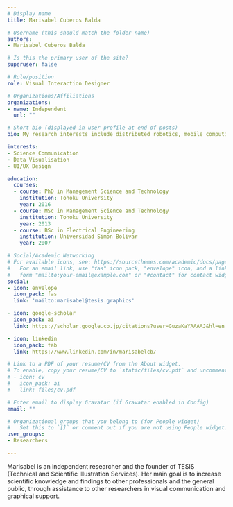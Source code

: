 ```yaml
---
# Display name
title: Marisabel Cuberos Balda

# Username (this should match the folder name)
authors:
- Marisabel Cuberos Balda

# Is this the primary user of the site?
superuser: false

# Role/position
role: Visual Interaction Designer

# Organizations/Affiliations
organizations:
- name: Independent
  url: ""

# Short bio (displayed in user profile at end of posts)
bio: My research interests include distributed robotics, mobile computing and programmable matter.

interests:
- Science Communication
- Data Visualisation
- UI/UX Design

education:
  courses:
  - course: PhD in Management Science and Technology
    institution: Tohoku University
    year: 2016
  - course: MSc in Management Science and Technology
    institution: Tohoku University
    year: 2013
  - course: BSc in Electrical Engineering
    institution: Universidad Simon Bolivar
    year: 2007

# Social/Academic Networking
# For available icons, see: https://sourcethemes.com/academic/docs/page-builder/#icons
#   For an email link, use "fas" icon pack, "envelope" icon, and a link in the
#   form "mailto:your-email@example.com" or "#contact" for contact widget.
social:
- icon: envelope
  icon_pack: fas
  link: 'mailto:marisabel@tesis.graphics'

- icon: google-scholar
  icon_pack: ai
  link: https://scholar.google.co.jp/citations?user=GuzaKaYAAAAJ&hl=en

- icon: linkedin
  icon_pack: fab
  link: https://www.linkedin.com/in/marisabelcb/

# Link to a PDF of your resume/CV from the About widget.
# To enable, copy your resume/CV to `static/files/cv.pdf` and uncomment the lines below.
# - icon: cv
#   icon_pack: ai
#   link: files/cv.pdf

# Enter email to display Gravatar (if Gravatar enabled in Config)
email: ""

# Organizational groups that you belong to (for People widget)
#   Set this to `[]` or comment out if you are not using People widget.
user_groups:
- Researchers

---
```

Marisabel is an independent researcher and the founder of TESIS (Technical and Scientific Illustration Services). Her main goal is to increase scientific knowledge and findings to other professionals and the general public, through assistance to other researchers in visual communication and graphical support.
